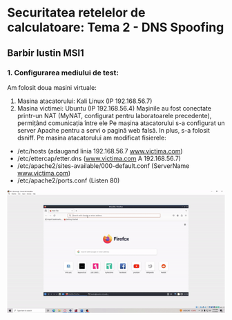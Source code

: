 # Securitatea retelelor de calculatoare: Tema 2 - DNS Spoofing
## Barbir Iustin MSI1

### 1.	Configurarea mediului de test:
Am folosit doua masini virtuale:
1.	Masina atacatorului: Kali Linux (IP 192.168.56.7)
2.	Masina victimei: Ubuntu (IP 192.168.56.4)
Mașinile au fost conectate printr-un NAT (MyNAT, configurat pentru laboratoarele precedente), permițând comunicația între ele
Pe mașina atacatorului s-a configurat un server Apache pentru a servi o pagină web falsă. In plus, s-a folosit dsniff. 
Pe masina atacatorului am modificat fisierele:
-	/etc/hosts (adaugand linia 192.168.56.7 www.victima.com) 
-	/etc/ettercap/etter.dns (www.victima.com A 192.168.56.7)
-	/etc/apache2/sites-available/000-default.conf (ServerName www.victima.com)
-	/etc/apache2/ports.conf (Listen 80)

 

![](https://github.com/IustinBarbir/DNS-Spoofing/blob/main/Spoof.gif)
